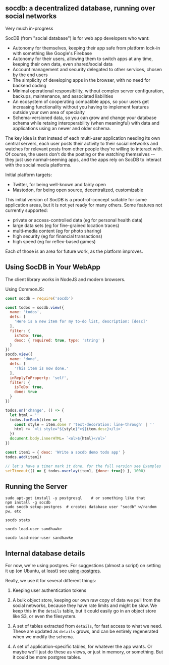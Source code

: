 ## socdb: a decentralized database, running over social networks

Very much in-progress

SocDB (from "social database") is for web app developers who want:
* Autonomy for themselves, keeping their app safe from platform lock-in with something like Google's Firebase
* Autonomy for their users, allowing them to switch apps at any time, keeping their own data, even shared/social data
* Account management and security delegated to other services, chosen by the end users
* The simplicity of developing apps in the browser, with no need for backend coding
* Minimal operational responsibility, without complex server configuration, backups, maintenance, and associated liabilities
* An ecosystem of cooperating compatible apps, so your users get increasing functionality without you having to implement features outside your own area of specialty
* Schema-versioned data, so you can grow and change your database schema while retaing interoperability (when meaningful) with data and applications using an newer and older schema.

The key idea is that instead of each multi-user application needing
its own central servers, each user posts their activity to their
social networks and watches for relevant posts from other people
they're willing to interact with.  Of course, the users don't do the
posting or the watching themselves -- they just use normal-seeming apps,
and the apps rely on SocDB to interact with the social media platforms.

Initial platform targets:
* Twitter, for being well-known and fairly open
* Mastodon, for being open source, decentralized, customizable

This initial version of SocDB is a proof-of-concept suitable for some
application areas, but it is not yet ready for many others. Some
features not currently supported:

- private or access-controlled data (eg for personal health data)
- large data sets (eg for fine-grained location traces)
- multi-media content (eg for photo sharing)
- high security (eg for financial transactions)
- high speed (eg for reflex-based games)

Each of those is an area for future work, as the platform improves.

## Using SocDB in Your WebApp

The client library works in NodeJS and modern browsers.

Using CommonJS:

```js
const socdb = require('socdb')

const todos = socdb.view({
  name: 'todos',
  defs: [
    'Here is a new item for my to-do list, description: [desc]'
  ],
  filter: {
    isToDo: true,
    desc: { required: true, type: 'string' }
  }
})
socdb.view({
  name: 'done',
  defs: [
    'This item is now done.'
  ],
  inReplyToProperty: 'self',
  filter: {
    isToDo: true,
    done: true
  }
})

todos.on('change', () => {
  let html = ''
  todos.forEach(item => {
    const style = item.done ? 'text-decoration: line-through' | ''
    html += `<li style="${style}">${item.desc}</li>`                     
  })
  document.body.innerHTML= `<ol>${html}</ol>`
})

const item1 = { desc: 'Write a socdb demo todo app' }
todos.add(item1)

// let's have a timer mark it done, for the full version see Examples
setTimeout(() => { todos.overlay(item1, {done: true}) }, 1000)
```

## Running the Server


```
sudo apt-get install -y postgresql    # or something like that
npm install -g socdb
sudo socdb setup-postgres  # creates database user "socdb" w/random pw, etc
```

```
socdb stats
```

```
socdb load-user sandhawke
```

```
socdb load-near-user sandhawke
```

## Internal database details

For now, we're using postgres.  For suggestions (almost a script) on setting it up (on Ubuntu, at least) see [using-postgres](./using-postgres.md).

Really, we use it for several different things:

1. Keeping user authentication tokens

2. A bulk object store, keeping our own raw copy of data we pull from the social networks, because they have rate limits and might be slow.  We keep this in the `details` table, but it could easily go in an object store like S3, or even the filesystem.

3. A set of tables extracted from `details`, for fast access to what we need. These are updated as `details` grows, and can be entirely regenerated when we modify the schema.

4. A set of application-specific tables, for whatever the app wants.  Or maybe we'll just do these as views, or just in memory, or something.   But it could be more postgres tables.


